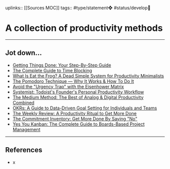 uplinks:: [[Sources MOC]]
tags:: #type/statement❖ #status/develop🔧 

# A collection of productivity methods
---
## Jot down...
- [Getting Things Done: Your Step-By-Step Guide](https://todoist.com/productivity-methods/getting-things-done)
- [The Complete Guide to Time Blocking](https://todoist.com/productivity-methods/time-blocking)
- [What Is Eat the Frog? A Dead Simple System for Productivity Minimalists](https://todoist.com/productivity-methods/eat-the-frog)
- [The Pomodoro Technique — Why It Works & How To Do It](https://todoist.com/productivity-methods/pomodoro-technique)
- [Avoid the "Urgency Trap" with the Eisenhower Matrix](https://todoist.com/productivity-methods/eisenhower-matrix)
- [Systemist: Todoist's Founder's Personal Productivity Workflow](https://todoist.com/productivity-methods/systemist)
- [The Medium Method: The Best of Analog & Digital Productivity Combined](https://todoist.com/productivity-methods/medium-method)
- [OKRs: A Guide to Data-Driven Goal Setting for Individuals and Teams](https://todoist.com/productivity-methods/okrs-objectives-key-results)
- [The Weekly Review: A Productivity Ritual to Get More Done](https://todoist.com/productivity-methods/weekly-review)
- [The Commitment Inventory: Get More Done By Saying "No"](https://todoist.com/productivity-methods/commitment-inventory)
- [Yes You Kanban: The Complete Guide to Boards-Based Project Management](https://todoist.com/productivity-methods/kanban)

---
## References
- x
